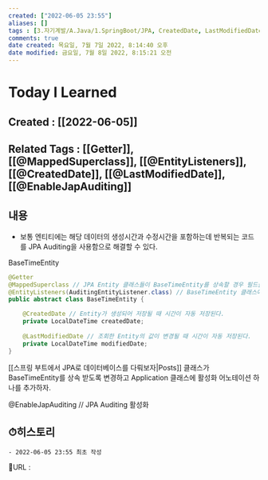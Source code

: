 ```yaml
---
created: ["2022-06-05 23:55"]
aliases: []
tags : [3.자기계발/A.Java/1.SpringBoot/JPA, CreatedDate, LastModifiedDate, MappedSuperclass]
comments: true
date created: 목요일, 7월 7일 2022, 8:14:40 오후
date modified: 금요일, 7월 8일 2022, 8:15:21 오전
---
```


# Today I Learned
## Created : [[2022-06-05]]
## Related Tags : [[Getter]], [[@MappedSuperclass]], [[@EntityListeners]], [[@CreatedDate]], [[@LastModifiedDate]], [[@EnableJapAuditing]]
## 내용
- 보통 엔티티에는 해당 데이터의 생성시간과 수정시간을 포함하는데 반복되는 코드를 JPA Auditing을 사용함으로 해결할 수 있다.

BaseTimeEntity 
```Java
@Getter
@MappedSuperclass // JPA Entity 클래스들이 BaseTimeEntity를 상속할 경우 필드들도 칼럼으로 인식하도록 한다.
@EntityListeners(AuditingEntityListener.class) // BaseTimeEntity 클래스에 Auditing 기능을 포함시킨다.
public abstract class BaseTimeEntity {

	@CreatedDate // Entity가 생성되어 저장될 때 시간이 자동 저장된다.
	private LocalDateTime createdDate;
	
	@LastModifiedDate // 조회한 Entity의 값이 변경될 때 시간이 자동 저장된다.
	private LocalDateTime modifiedDate;
}
```

[[스프링 부트에서 JPA로 데이터베이스를 다뤄보자|Posts]] 클래스가 BaseTimeEntity를 상속 받도록 변경하고 Application 클래스에 활성화 어노테이션 하나를 추가하자.

@EnableJapAuditing // JPA Auditing 활성화

## ⏱히스토리
	- 2022-06-05 23:55 최초 작성


📙URL :